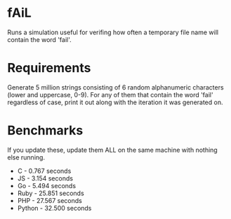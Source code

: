 fAiL
====

Runs a simulation useful for verifing how often a temporary file name will contain the word 'fail'.

Requirements
============
Generate 5 million strings consisting of 6 random alphanumeric characters (lower and uppercase, 0-9). For any of them that contain the word 'fail' regardless of case, print it out along with the iteration it was generated on.

Benchmarks
==========
If you update these, update them ALL on the same machine with nothing else running.

* C - 0.767 seconds
* JS - 3.154 seconds
* Go - 5.494 seconds
* Ruby - 25.851 seconds
* PHP - 27.567 seconds
* Python - 32.500 seconds
